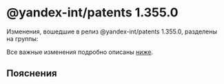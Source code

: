 # @yandex-int/patents 1.355.0

<!-- ЧЕЛОВЕЧЕСКОЕ ВСТУПЛЕНИЕ -->

Изменения, вошедшие в релиз @yandex-int/patents 1.355.0, разделены на группы:

Все важные изменения подробно описаны [ниже](#Пояснения).

## Пояснения

